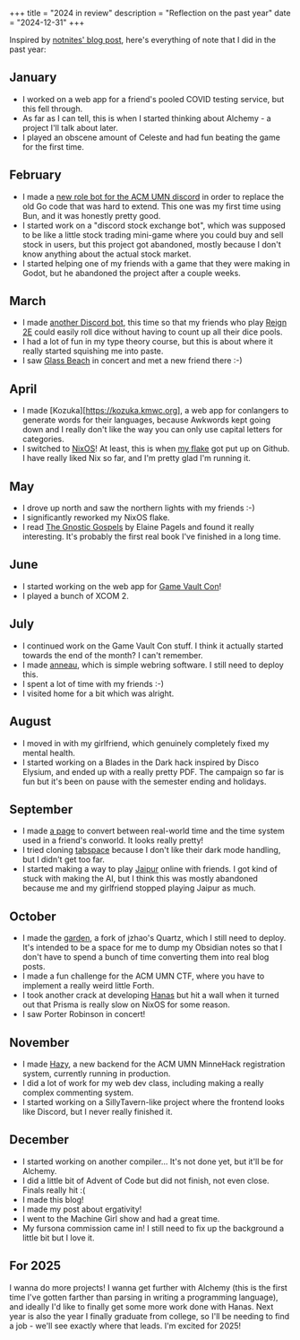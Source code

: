 +++
title = "2024 in review"
description = "Reflection on the past year"
date = "2024-12-31"
+++

Inspired by [notnites' blog post](https://notnite.com/blog/2024), here's everything of note that I did in the past year:

## January

- I worked on a web app for a friend's pooled COVID testing service, but this fell through.
- As far as I can tell, this is when I started thinking about Alchemy - a project I'll talk about later.
- I played an obscene amount of Celeste and had fun beating the game for the first time.

## February

- I made a [new role bot for the ACM UMN discord][role-bot] in order to replace the old Go code that was hard to extend.
  This one was my first time using Bun, and it was honestly pretty good.
- I started work on a "discord stock exchange bot", which was supposed to be like a little stock trading
  mini-game where you could buy and sell stock in users, but this project got abandoned, mostly because I
  don't know anything about the actual stock market.
- I started helping one of my friends with a game that they were making in Godot, but he abandoned the
  project after a couple weeks.

[role-bot]: https://github.com/auctumnus/acm-role-bot

## March

- I made [another Discord bot][esedur], this time so that my friends who play [Reign 2E][reign] could easily
  roll dice without having to count up all their dice pools.
- I had a lot of fun in my type theory course, but this is about where it really started squishing me into paste.
- I saw [Glass Beach][glass-beach] in concert and met a new friend there :-)

[esedur]: https://github.com/auctumnus/esedur
[reign]: https://www.drivethrurpg.com/en/product/418934/reign-rules
[glass-beach]: https://glassbeach.bandcamp.com/

## April

- I made [Kozuka][https://kozuka.kmwc.org], a web app for conlangers to generate words for their languages, because
  Awkwords kept going down and I really don't like the way you can only use capital letters for categories.
- I switched to [NixOS][nixos]! At least, this is when [my flake][snow] got put up on Github. I have really liked Nix
  so far, and I'm pretty glad I'm running it.

[nixos]: https://nixos.org
[snow]: https://github.com/auctumnus/snow

## May

- I drove up north and saw the northern lights with my friends :-)
- I significantly reworked my NixOS flake.
- I read [The Gnostic Gospels][gnostic-gospels] by Elaine Pagels and found it really interesting. It's probably the first
  real book I've finished in a long time.

[gnostic-gospels]: https://www.amazon.com/Gnostic-Gospels-Elaine-Pagels/dp/0679724532

## June

- I started working on the web app for [Game Vault Con][gvc]!
- I played a bunch of XCOM 2.

[gvc]: https://github.com/auctumnus/gvc

## July

- I continued work on the Game Vault Con stuff. I think it actually started towards the end of the month? I can't remember.
- I made [anneau][anneau], which is simple webring software. I still need to deploy this.
- I spent a lot of time with my friends :-)
- I visited home for a bit which was alright.

[anneau]: https://github.com/auctumnus/anneau

## August

- I moved in with my girlfriend, which genuinely completely fixed my mental health.
- I started working on a Blades in the Dark hack inspired by Disco Elysium, and ended up with a really pretty PDF. The campaign
  so far is fun but it's been on pause with the semester ending and holidays.

## September

- I made [a page][qonk-time] to convert between real-world time and the time system used in a friend's conworld.
  It looks really pretty!
- I tried cloning [tabspace][tabspace] because I don't like their dark mode handling, but I didn't get too far.
- I started making a way to play [Jaipur][jaipur] online with friends. I got kind of stuck with making the AI,
  but I think this was mostly abandoned because me and my girlfriend stopped playing Jaipur as much.

[qonk-time]: https://time.abzu.w.kmwc.org/
[tabspace]: https://tabspace.jzhao.xyz/
[jaipur]: https://en.wikipedia.org/wiki/Jaipur_(card_game)

## October

- I made the [garden][garden], a fork of jzhao's Quartz, which I still need to deploy. It's intended to be a space for
  me to dump my Obsidian notes so that I don't have to spend a bunch of time converting them into real blog posts.
- I made a fun challenge for the ACM UMN CTF, where you have to implement a really weird little Forth.
- I took another crack at developing [Hanas][hanas] but hit a wall when it turned out that Prisma is really slow on
  NixOS for some reason.
- I saw Porter Robinson in concert!

[garden]: https://github.com/auctumnus/garden
[hanas]: https://github.com/auctumnus/hanas

## November

- I made [Hazy][hazy], a new backend for the ACM UMN MinneHack registration system, currently running in production.
- I did a lot of work for my web dev class, including making a really complex commenting system.
- I started working on a SillyTavern-like project where the frontend looks like Discord, but I never really finished it.

[hazy]: https://github.com/minnehack/hazy

## December

- I started working on another compiler... It's not done yet, but it'll be for Alchemy.
- I did a little bit of Advent of Code but did not finish, not even close. Finals really hit :(
- I made this blog!
- I made my post about ergativity!
- I went to the Machine Girl show and had a great time.
- My fursona commission came in! I still need to fix up the background a little bit but I love it.

## For 2025

I wanna do more projects! I wanna get further with Alchemy (this is the first time I've gotten farther than parsing
in writing a programming language), and ideally I'd like to finally get some more work done with Hanas.
Next year is also the year I finally graduate from college, so I'll be needing to find a job - we'll see exactly where
that leads. I'm excited for 2025!